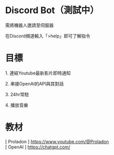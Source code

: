 # Discord Bot（測試中）
<p>需將機器人邀請至伺服器</p>
<p>在Discord頻道輸入「>help」即可了解指令</p>

# 目標
<p>1. 連結Youtube最新影片即時通知</p>
<p>2. 串接OpenAI的API與其對話</p>
<p>3. 24hr常駐</p>
<p>4. 播放音樂</p>

# 教材
[ Proladon ] https://www.youtube.com/@Proladon<br>
[ OpenAI ] https://chatgpt.com/

